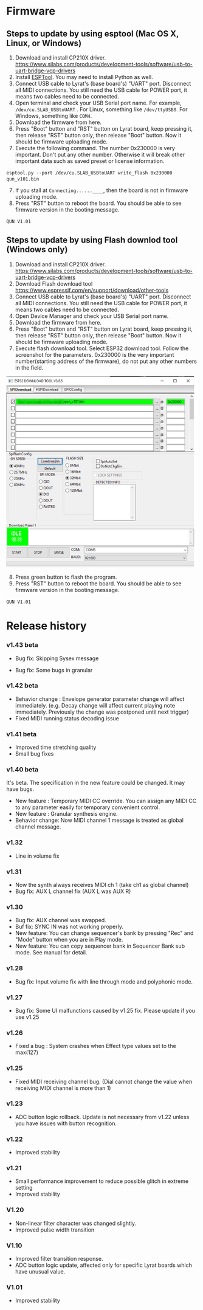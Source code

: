# Firmware

## Steps to update by using esptool (Mac OS X, Linux, or Windows)

1. Download and install CP210X driver. https://www.silabs.com/products/development-tools/software/usb-to-uart-bridge-vcp-drivers
2. Install [ESPTool](https://github.com/espressif/esptool). You may need to install Python as well.
3. Connect USB cable to Lyrat's (base board's) "UART" port. Disconnect all MIDI connections. You still need the USB cable for POWER port, it means two cables need to be connected. 
4. Open terminal and check your USB Serial port name.  For example, `/dev/cu.SLAB_USBtoUART` . For Linux, something like `/dev/ttyUSB0`. For Windows, something like `COM4`. 
5. Download the firmware from here.
6. Press "Boot" button and "RST" button on Lyrat board, keep pressing it, then release "RST" button only, then release "Boot" button. Now it should be firmware uploading mode.
7. Execute the following command. The number 0x230000 is very important. Don't put any other number. Otherwise it will break other important data such as saved preset or license information.
```
esptool.py --port /dev/cu.SLAB_USBtoUART write_flash 0x230000 qun_v101.bin
```
7. If you stall at  `Connecting......____`, then the board is not in firmware uploading mode. 
8. Press "RST" button to reboot the board. You should be able to see firmware version in the booting message.
```
QUN V1.01
```



## Steps to update by using Flash downlod tool (Windows only)

1. Download and install CP210X driver. https://www.silabs.com/products/development-tools/software/usb-to-uart-bridge-vcp-drivers
2. Download Flash download tool https://www.espressif.com/en/support/download/other-tools
3. Connect USB cable to Lyrat's (base board's) "UART" port. Disconnect all MIDI connections. You still need the USB cable for POWER port, it means two cables need to be connected. 
4. Open Device Manager and check your USB Serial port name. 
5. Download the firmware from here.
6. Press "Boot" button and "RST" button on Lyrat board, keep pressing it, then release "RST" button only, then release "Boot" button. Now it should be firmware uploading mode.
7. Execute flash download tool. Select ESP32 download tool. Follow the screenshot for the parameters. 0x230000 is the very important number(starting address of the firmware), do not put any other numbers in the field.

![screenshot](../manual_images/flash_downloader.jpg)


8. Press green button to flash the program. 
9. Press "RST" button to reboot the board. You should be able to see firmware version in the booting message.
```
QUN V1.01
```





# Release history

### v1.43 beta

- Bug fix: Skipping Sysex message

- Bug fix: Some bugs in granular

  

### v1.42 beta

- Behavior change : Envelope generator parameter change will affect immediately. (e.g. Decay change will affect current playing note immediately. Previously the change was postponed until next trigger)
- Fixed MIDI running status decoding issue

### v1.41 beta

- Improved time stretching quality
- Small bug fixes

### v1.40 beta

It's beta. The specification in the new feature could be changed. It may have bugs.

- New feature : Temporary MIDI CC override. You can assign any MIDI CC to any parameter easily for temporary convenient control.
- New feature : Granular synthesis engine.
- Behavior change: Now MIDI channel 1 message is treated as global channel message.

### v1.32

- Line in volume fix

### v1.31

- Now the synth always receives MIDI ch 1 (take ch1 as global channel)
- Bug fix: AUX L channel fix (AUX L was AUX R)

### v1.30

- Bug fix: AUX channel was swapped. 
- Buf fix: SYNC IN was not working properly.
- New feature: You can change sequencer's bank by pressing "Rec" and "Mode" button when you are in Play mode.
- New feature: You can copy sequencer bank in Sequencer Bank sub mode. See manual for detail.

### v1.28

- Bug fix: Input volume fix with line through mode and polyphonic mode.

### v1.27

- Bug fix: Some UI malfunctions caused by v1.25 fix. Please update if you use v1.25

### v1.26

- Fixed a bug : System crashes when Effect type values set to the max(127)

### v1.25

- Fixed MIDI receiving channel bug. (Dial cannot change the value when receiving MIDI channel is more than 1)

### v1.23

- ADC button logic rollback. Update is not necessary from v1.22 unless you have issues with button recognition. 

### v1.22

- Improved stability

### v1.21

- Small performance improvement to reduce possible glitch in extreme setting
- Improved stability

### V1.20

- Non-linear filter character was changed slightly.
- Improved pulse width transition

### V1.10

- Improved filter transition response.
- ADC button logic update, affected only for specific Lyrat boards which have unusual value.

### V1.01

- Improved stability

